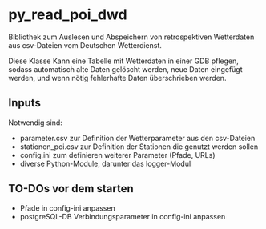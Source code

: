 # py_read_poi_dwd

Bibliothek zum Auslesen und Abspeichern von retrospektiven Wetterdaten aus csv-Dateien vom Deutschen Wetterdienst.

Diese Klasse Kann eine Tabelle mit Wetterdaten in einer GDB pflegen, sodass automatisch alte Daten gelöscht werden, neue Daten eingefügt werden, und wenn nötig fehlerhafte Daten überschrieben werden.

## Inputs
Notwendig sind:
* parameter.csv zur Definition der Wetterparameter aus den csv-Dateien
* stationen_poi.csv zur Definition der Stationen die genutzt werden sollen
* config.ini zum definieren weiterer Parameter (Pfade, URLs)
* diverse Python-Module, darunter das logger-Modul

## TO-DOs vor dem starten
* Pfade in config-ini anpassen
* postgreSQL-DB Verbindungsparameter in config-ini anpassen
